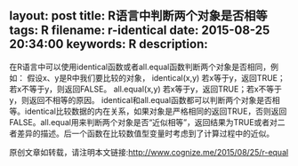 layout: post
title: R语言中判断两个对象是否相等
tags: R
filename: r-identical
date: 2015-08-25 20:34:00
keywords: R
description:
---
在R语言中可以使用identical函数或者all.equal函数判断两个对象是否相同，例如：
假设x、y是R中我们要比较的对象，
identical(x,y)
若x等于y，返回TRUE；若x不等于y，则返回FALSE。<!--more-->
all.equal(x,y)
若x等于y，返回TRUE；若x不等于y，则返回不相等的原因。
identical和all.equal函数都可以判断两个对象是否相等。identical比较数据的内在关系，如果对象是严格相同的返回TRUE，否则返回FALSE。all.equal用来判断两个对象是否“近似相等”，返回结果为TRUE或者对二者差异的描述。后一个函数在比较数值型变量时考虑到了计算过程中的近似。

原创文章如转载，请注明本文链接:<http://www.cognize.me/2015/08/25/r-equal>
